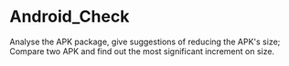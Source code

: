 # Android_Check
Analyse the APK package, give suggestions of reducing the APK's size; Compare two APK and find out the most significant increment on size.
